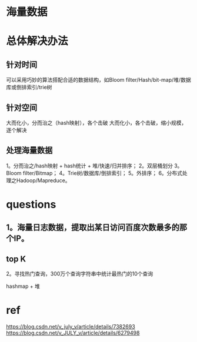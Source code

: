 
# 海量数据

# 总体解决办法

## 针对时间

可以采用巧妙的算法搭配合适的数据结构，如Bloom filter/Hash/bit-map/堆/数据库或倒排索引/trie树

## 针对空间

大而化小，分而治之（hash映射），各个击破
大而化小，各个击破，缩小规模，逐个解决

## 处理海量数据

1。分而治之/hash映射 + hash统计 + 堆/快速/归并排序；
2。双层桶划分
3。Bloom filter/Bitmap；
4。Trie树/数据库/倒排索引；
5。外排序；
6。分布式处理之Hadoop/Mapreduce。

# questions

## 1。海量日志数据，提取出某日访问百度次数最多的那个IP。

## top K
2。寻找热门查询，300万个查询字符串中统计最热门的10个查询

hashmap + 堆

## 

# ref

https://blog.csdn.net/v_july_v/article/details/7382693
https://blog.csdn.net/v_JULY_v/article/details/6279498
